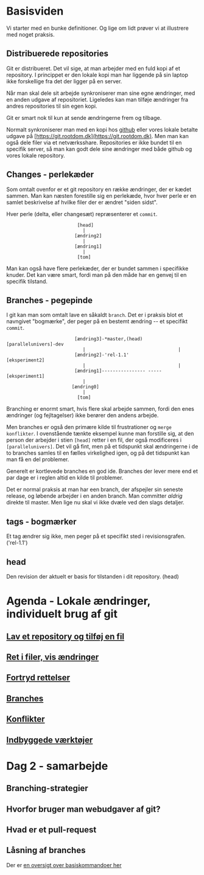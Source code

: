 # Basisviden
Vi starter med en bunke definitioner. Og lige om lidt prøver vi at illustrere med noget praksis. 

## Distribuerede repositories
Git er distribueret. Det vil sige, at man arbejder med en fuld kopi af et repository. I princippet er den lokale kopi man har liggende på sin laptop ikke forskellige fra det der ligger på en server.

Når man skal dele sit arbejde synkroniserer man sine egne ændringer, med en anden udgave af repositoriet. Ligeledes kan man tilføje ændringer fra andres repositories til sin egen kopi. 

Git er smart nok til kun at sende ændringerne frem og tilbage. 

Normalt synkroniserer man med en kopi hos [github](https://github.dom) eller vores lokale betalte udgave på [https://git.rootdom.dk](https://git.rootdom.dk). Men man kan også dele filer via et netværksshare. Repositories er ikke bundet til  en specifik server, så man kan godt dele sine ændringer med både github og vores lokale repository.

## Changes - perlekæder
Som omtalt ovenfor er et git repository en række ændringer, der er kædet sammen. Man kan næsten forestille sig en perlekæde, hvor hver perle er en samlet beskrivelse af hvilke filer der er ændret "siden sidst". 

Hver perle (delta, eller changesæt) repræsenterer et `commit`. 

                              [head]
                                |
                             [ændring2]
                                |
                             [ændring1]
                                |
                              [tom]


Man kan også have flere perlekæder, der er bundet sammen i specifikke knuder. Det kan være smart, fordi man på den måde har en genvej til en specifik tilstand. 

## Branches - pegepinde
I git kan man som omtalt lave en såkaldt `branch`. Det er i praksis blot et navngivet "bogmærke", der peger på en bestemt ændring -- et specifikt `commit`. 

                             [ændring3]-*master,(head)    [parallelunivers]-dev
                                |                                  |
                             [ændring2]-'rel-1.1'            [eksperiment2]
                                |                                  |
                             [ændring1]---------------- -----[eksperiment1]
                                |
                            [ændring0] 
                                |
                              [tom]

Branching er enormt smart, hvis flere skal arbejde sammen, fordi den enes ændringer (og fejltagelser) ikke berører den andens arbejde. 

Men branches er også den primære kilde til frustrationer og `merge konflikter`. I ovenstående tænkte eksempel kunne man forstille sig, at den person der arbejder i stien `[head]` retter i en fil, der også modificeres i `[parallelunivers]`. Det vil gå fint, men på et tidspunkt skal ændringerne i de to branches samles til en fælles virkelighed igen, og på det tidspunkt kan man få en del problemer. 

Generelt er kortlevede branches en god ide. Branches der lever mere end et par dage er i reglen altid en kilde til problemer. 

Det er normal praksis at man har een branch, der afspejler sin seneste release, og løbende arbejder i en anden branch. Man committer *aldrig* direkte til master. Men lige nu skal vi ikke dvæle ved den slags detaljer. 

## tags - bogmærker
Et tag ændrer sig ikke, men peger på et specifikt sted i revisionsgrafen. ('rel-1.1')

## head 
Den revision der aktuelt er basis for tilstanden i dit repository. (head)

# Agenda - Lokale ændringer, individuelt brug af git 
## [Lav et repository og tilføj en fil](lab1.md)
## [Ret i filer, vis ændringer](lab2.md)
## [Fortryd rettelser](lab3.md)
## [Branches](lab4.md)
## [Konflikter](lab5.md)
## [Indbyggede værktøjer](lab6.md)


# Dag 2 - samarbejde

## Branching-strategier
## Hvorfor bruger man webudgaver af git?
## Hvad er et pull-request
## Låsning af branches

Der er [en oversigt over basiskommandoer her](basic-commands.md)
